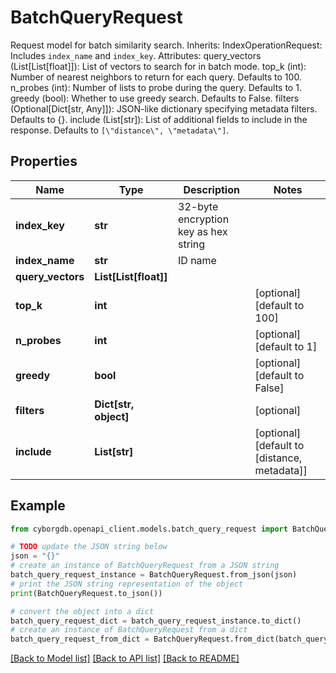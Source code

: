 # BatchQueryRequest

Request model for batch similarity search.  Inherits:     IndexOperationRequest: Includes `index_name` and `index_key`.  Attributes:     query_vectors (List[List[float]]): List of vectors to search for in batch mode.     top_k (int): Number of nearest neighbors to return for each query. Defaults to 100.     n_probes (int): Number of lists to probe during the query. Defaults to 1.     greedy (bool): Whether to use greedy search. Defaults to False.     filters (Optional[Dict[str, Any]]): JSON-like dictionary specifying metadata filters. Defaults to {}.     include (List[str]): List of additional fields to include in the response. Defaults to `[\"distance\", \"metadata\"]`.

## Properties

Name | Type | Description | Notes
------------ | ------------- | ------------- | -------------
**index_key** | **str** | 32-byte encryption key as hex string | 
**index_name** | **str** | ID name | 
**query_vectors** | **List[List[float]]** |  | 
**top_k** | **int** |  | [optional] [default to 100]
**n_probes** | **int** |  | [optional] [default to 1]
**greedy** | **bool** |  | [optional] [default to False]
**filters** | **Dict[str, object]** |  | [optional] 
**include** | **List[str]** |  | [optional] [default to [distance, metadata]]

## Example

```python
from cyborgdb.openapi_client.models.batch_query_request import BatchQueryRequest

# TODO update the JSON string below
json = "{}"
# create an instance of BatchQueryRequest from a JSON string
batch_query_request_instance = BatchQueryRequest.from_json(json)
# print the JSON string representation of the object
print(BatchQueryRequest.to_json())

# convert the object into a dict
batch_query_request_dict = batch_query_request_instance.to_dict()
# create an instance of BatchQueryRequest from a dict
batch_query_request_from_dict = BatchQueryRequest.from_dict(batch_query_request_dict)
```
[[Back to Model list]](../README.md#documentation-for-models) [[Back to API list]](../README.md#documentation-for-api-endpoints) [[Back to README]](../README.md)


